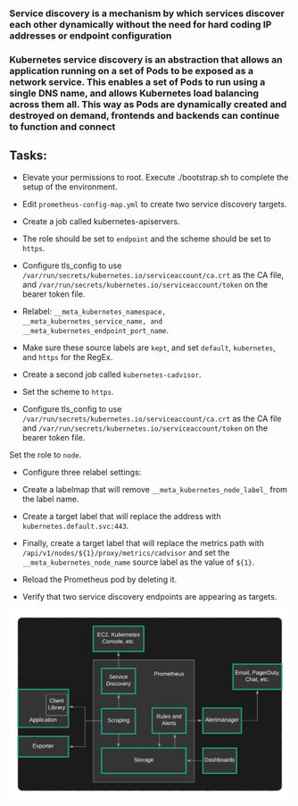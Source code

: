 ### Service discovery is a mechanism by which services discover each other dynamically without the need for hard coding IP addresses or endpoint configuration

### Kubernetes service discovery is an abstraction that allows an application running on a set of Pods to be exposed as a network service. This enables a set of Pods to run using a single DNS name, and allows Kubernetes load balancing across them all. This way as Pods are dynamically created and destroyed on demand, frontends and backends can continue to function and connect


## Tasks:

* Elevate your permissions to root. Execute ./bootstrap.sh to complete the setup of the environment.

* Edit `prometheus-config-map.yml` to create two service discovery targets.

* Create a job called kubernetes-apiservers.

* The role should be set to `endpoint` and the scheme should be set to `https`.

* Configure tls_config to use `/var/run/secrets/kubernetes.io/serviceaccount/ca.crt` as the CA file, and `/var/run/secrets/kubernetes.io/serviceaccount/token` on the bearer token file.

* Relabel: `__meta_kubernetes_namespace, __meta_kubernetes_service_name, and __meta_kubernetes_endpoint_port_name`.

* Make sure these source labels are `kept`, and set `default`, `kubernetes`, and `https` for the RegEx.

* Create a second job called `kubernetes-cadvisor`.

* Set the scheme to `https`.

* Configure tls_config to use `/var/run/secrets/kubernetes.io/serviceaccount/ca.crt` as the CA file and `/var/run/secrets/kubernetes.io/serviceaccount/token` on the bearer token file.

Set the role to `node`.

* Configure three relabel settings:

* Create a labelmap that will remove `__meta_kubernetes_node_label_` from the label name.

* Create a target label that will replace the address with `kubernetes.default.svc:443`.

* Finally, create a target label that will replace the metrics path with `/api/v1/nodes/${1}/proxy/metrics/cadvisor` and set the `__meta_kubernetes_node_name` source label as the value of `${1}`.

* Reload the Prometheus pod by deleting it.

* Verify that two service discovery endpoints are appearing as targets.

![](./img/Prometheus%20labs%20-%20Lab1.png)
